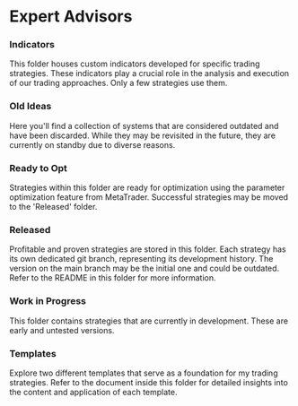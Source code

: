 # Expert Advisors

### **Indicators**

This folder houses custom indicators developed for specific trading strategies. These indicators play a crucial role in the analysis and execution of our trading approaches. Only a few strategies use them.

### **Old Ideas**

Here you'll find a collection of systems that are considered outdated and have been discarded. While they may be revisited in the future, they are currently on standby due to diverse reasons. 

### **Ready to Opt**

Strategies within this folder are ready for optimization using the parameter optimization feature from MetaTrader. Successful strategies may be moved to the 'Released' folder.

### **Released**

Profitable and proven strategies are stored in this folder. Each strategy has its own dedicated git branch, representing its development history. The version on the main branch may be the initial one and could be outdated. Refer to the README in this folder for more information.

### **Work in Progress**

This folder contains strategies that are currently in development. These are early and untested versions.

### **Templates**

Explore two different templates that serve as a foundation for my trading strategies. Refer to the document inside this folder for detailed insights into the content and application of each template.